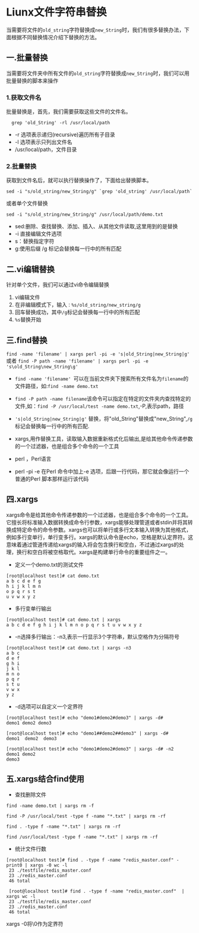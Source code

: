 # Liunx文件字符串替换
当需要将文件的`old_string`字符替换成`new_String`时，我们有很多替换办法，下面根据不同替换情况介绍下替换的方法。

## 一.批量替换

  当需要将文件夹中所有文件的`old_string`字符替换成`new_String`时，我们可以用批量替换的脚本来操作
  
### 1.获取文件名

批量替换是，首先，我们需要获取这些文件的文件名。

```shell
  grep 'old_String' -rl /usr/local/path 
```

- -r 选项表示递归(recursive)遍历所有子目录
- -l 选项表示只列出文件名
- /usr/local/path，文件目录

### 2.批量替换

获取到文件名后，就可以执行替换操作了，下面给出替换脚本。

```shell
sed -i "s/old_string/new_String/g" `grep 'old_string' /usr/local/path`
```

或者单个文件替换

```shell
sed -i "s/old_string/new_String/g" /usr/local/path/demo.txt
```

- sed:删除、查找替换、添加、插入、从其他文件读取,这里用到的是替换
- -i 直接编辑文件选项
- s：替换指定字符
- g:使用后缀 /g 标记会替换每一行中的所有匹配

## 二.vi编辑替换

针对单个文件，我们可以通过vi命令编辑替换

1. vi编辑文件
2. 在非编辑模式下，输入`：%s/old_string/new_string/g`
3. 回车替换成功，其中`/g`标记会替换每一行中的所有匹配
4. `%s`替换开始


## 三.find替换

`find -name 'filename' | xargs perl -pi -e 's|old_String|new_String|g'` 或者 `find -P path -name 'filename' | xargs perl -pi -e 's\old_String\new_String\g'`

- `find -name 'filename' `可以在当前文件夹下搜索所有文件名为`filename`的文件路径，如:`find -name demo.txt`

- `find -P path -name filename`该命令可以指定在特定的文件夹内查找特定的文件,如：`find -P /usr/local/test -name demo.txt`,-P,表示path，路径

- `'s|old_String|new_String|g'` 替换，将"old_String"替换成"new_String",`/g`标记会替换每一行中的所有匹配.

- xargs,用作替换工具，读取输入数据重新格式化后输出,是给其他命令传递参数的一个过滤器，也是组合多个命令的一个工具

- perl ，Perl语言

- perl -pi -e 在Perl 命令中加上-e 选项，后跟一行代码，那它就会像运行一个普通的Perl 脚本那样运行该代码


## 四.xargs
xargs命令是给其他命令传递参数的一个过滤器，也是组合多个命令的一个工具。它擅长将标准输入数据转换成命令行参数，xargs能够处理管道或者stdin并将其转换成特定命令的命令参数。xargs也可以将单行或多行文本输入转换为其他格式，例如多行变单行，单行变多行。xargs的默认命令是echo，空格是默认定界符。这意味着通过管道传递给xargs的输入将会包含换行和空白，不过通过xargs的处理，换行和空白将被空格取代。xargs是构建单行命令的重要组件之一。

- 定义一个demo.txt的测试文件
```shell
[root@localhost test]# cat demo.txt 
a b c d e f g
h i j k l m n 
o p q r s t 
u v w x y z 
```

- 多行变单行输出

```shell
[root@localhost test]# cat demo.txt | xargs
a b c d e f g h i j k l m n o p q r s t u v w x y z
```
- -n选择多行输出：-n3,表示一行显示3个字符串，默认空格作为分隔符号

```shell
[root@localhost test]# cat demo.txt | xargs -n3
a b c
d e f
g h i
j k l
m n o
p q r
s t u
v w x
y z
```
- -d选项可以自定义一个定界符
```shell
[root@localhost test]# echo "demo1#demo2#demo3" | xargs -d#
demo1 demo2 demo3

[root@localhost test]# echo "demo1##demo2##demo3" | xargs -d#
demo1  demo2  demo3

[root@localhost test]# echo "demo1#demo2#demo3" | xargs -d# -n2
demo1 demo2
demo3
```

## 五.xargs结合find使用

- 查找删除文件

```shell
find -name demo.txt | xargs rm -f

find -P /usr/local/test -type f -name "*.txt" | xargs rm -rf

find . -type f -name "*.txt" | xargs rm -rf

find /usr/local/test -type f -name "*.txt" | xargs rm -rf

```

- 统计文件行数

```shell
[root@localhost test]# find . -type f -name "redis_master.conf" -print0 | xargs -0 wc -l
 23 ./testfile/redis_master.conf
 23 ./redis_master.conf
 46 total
 
 [root@localhost test]# find . -type f -name "redis_master.conf"  | xargs wc -l
 23 ./testfile/redis_master.conf
 23 ./redis_master.conf
 46 total

```

xargs -0将\0作为定界符

